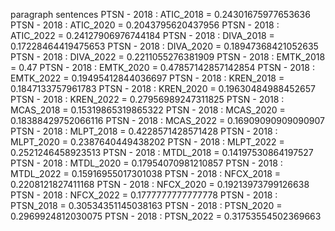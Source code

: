 paragraph
sentences
PTSN - 2018 : ATIC_2018 = 0.24301675977653636
PTSN - 2018 : ATIC_2020 = 0.2043795620437956
PTSN - 2018 : ATIC_2022 = 0.24127906976744184
PTSN - 2018 : DIVA_2018 = 0.17228464419475653
PTSN - 2018 : DIVA_2020 = 0.18947368421052635
PTSN - 2018 : DIVA_2022 = 0.2211055276381909
PTSN - 2018 : EMTK_2018 = 0.47
PTSN - 2018 : EMTK_2020 = 0.47857142857142854
PTSN - 2018 : EMTK_2022 = 0.19495412844036697
PTSN - 2018 : KREN_2018 = 0.1847133757961783
PTSN - 2018 : KREN_2020 = 0.19630484988452657
PTSN - 2018 : KREN_2022 = 0.27956989247311825
PTSN - 2018 : MCAS_2018 = 0.15319865319865322
PTSN - 2018 : MCAS_2020 = 0.18388429752066116
PTSN - 2018 : MCAS_2022 = 0.16909090909090907
PTSN - 2018 : MLPT_2018 = 0.4228571428571428
PTSN - 2018 : MLPT_2020 = 0.2387640449438202
PTSN - 2018 : MLPT_2022 = 0.2521246458923513
PTSN - 2018 : MTDL_2018 = 0.14197530864197527
PTSN - 2018 : MTDL_2020 = 0.17954070981210857
PTSN - 2018 : MTDL_2022 = 0.15916955017301038
PTSN - 2018 : NFCX_2018 = 0.2208121827411168
PTSN - 2018 : NFCX_2020 = 0.19213973799126638
PTSN - 2018 : NFCX_2022 = 0.1777777777777778
PTSN - 2018 : PTSN_2018 = 0.30534351145038163
PTSN - 2018 : PTSN_2020 = 0.2969924812030075
PTSN - 2018 : PTSN_2022 = 0.31753554502369663
